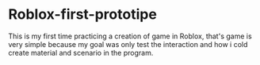 # Roblox-first-prototipe
This is my first time practicing a creation of game in Roblox, that's game is very simple because my goal was only test the interaction and how i cold create material and scenario in the program.
